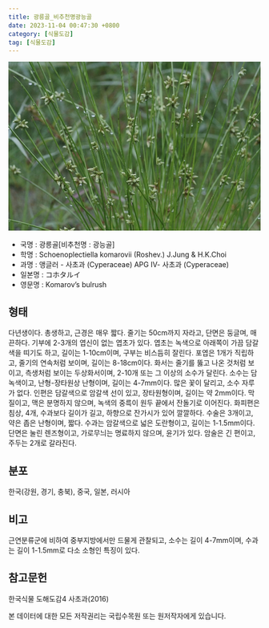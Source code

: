 ```yaml
---
title: 광릉골_비추천명광능골
date: 2023-11-04 00:47:30 +0800
category: [식물도감]
tag: [식물도감]
---
```




![광릉골[비추천명 : 광능골]](/assets/img/fileUpload/plants/basic/Cyperaceae/Scirpus/5576/1_th2.jpg)
- 국명 : 광릉골[비추천명 : 광능골]
- 학명 : Schoenoplectiella komarovii (Roshev.) J.Jung & H.K.Choi
- 과명 : 앵글러 - 사초과 (Cyperaceae) APG Ⅳ- 사초과 (Cyperaceae)
- 일본명 : コホタルイ
- 영문명 : Komarov’s bulrush


## 형태
다년생이다. 총생하고, 근경은 매우 짧다. 줄기는 50cm까지 자라고, 단면은 둥글며, 매끈하다. 기부에 2-3개의 엽신이 없는 엽초가 있다. 엽초는 녹색으로 아래쪽이 가끔 담갈색을 띠기도 하고, 길이는 1-10cm이며, 구부는 비스듬히 잘린다. 포엽은 1개가 직립하고, 줄기의 연속처럼 보이며, 길이는 8-18cm이다. 화서는 줄기를 뚫고 나온 것처럼 보이고, 측생처럼 보이는 두상화서이며, 2-10개 또는 그 이상의 소수가 달린다. 소수는 담녹색이고, 난형-장타원상 난형이며, 길이는 4-7mm이다. 많은 꽃이 달리고, 소수 자루가 없다. 인편은 담갈색으로 암갈색 선이 있고, 장타원형이며, 길이는 약 2mm이다. 막질이고, 맥은 분명하지 않으며, 녹색의 중륵이 원두 끝에서 잔돌기로 이어진다. 화피편은 침상, 4개, 수과보다 길이가 길고, 하향으로 잔가시가 있어 깔깔하다. 수술은 3개이고, 약은 좁은 난형이며, 짧다. 수과는 암갈색으로 넓은 도란형이고, 길이는 1-1.5mm이다. 단면은 눌린 렌즈형이고, 가로무늬는 명료하지 않으며, 윤기가 있다. 암술은 긴 편이고, 주두는 2개로 갈라진다.
## 분포
한국(강원, 경기, 충북), 중국, 일본, 러시아
## 비고
근연분류군에 비하여 중부지방에서만 드물게 관찰되고, 소수는 길이 4-7mm이며, 수과는 길이 1-1.5mm로 다소 소형인 특징이 있다.
## 참고문헌
한국식물 도해도감4 사초과(2016)






본 데이터에 대한 모든 저작권리는 국립수목원 또는 원저작자에게 있습니다.
